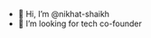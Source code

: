 - 👋 Hi, I’m @nikhat-shaikh
- 👀 I’m looking for tech co-founder

<!---
nikhat-shaikh/nikhat-shaikh is a ✨ special ✨ repository because its `README.md` (this file) appears on your GitHub profile.
You can click the Preview link to take a look at your changes.
--->

